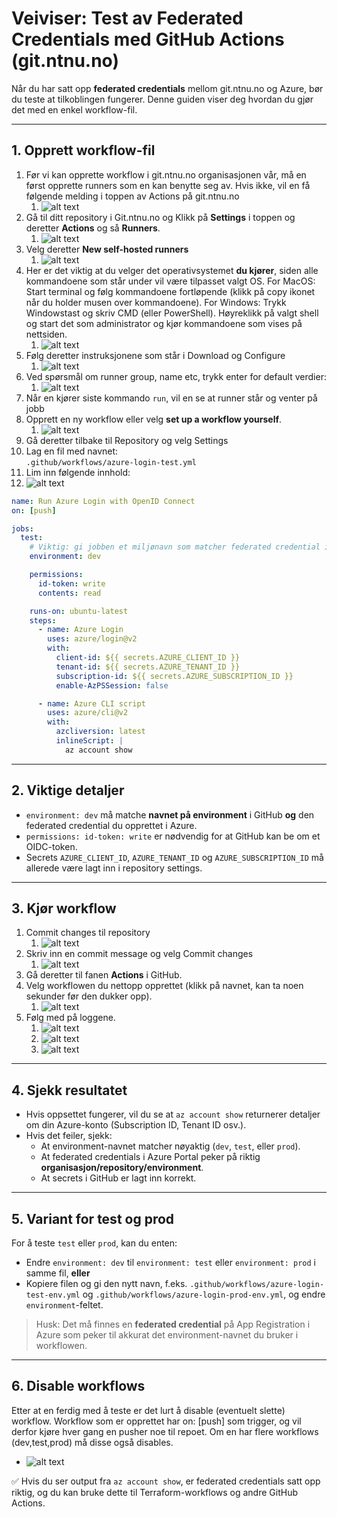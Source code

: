 # Veiviser: Test av Federated Credentials med GitHub Actions (git.ntnu.no)

Når du har satt opp **federated credentials** mellom git.ntnu.no og Azure, bør du teste at tilkoblingen fungerer. Denne guiden viser deg hvordan du gjør det med en enkel workflow-fil.

---

## 1. Opprett workflow-fil
1. Før vi kan opprette workflow i git.ntnu.no organisasjonen vår, må en først opprette runners som en kan benytte seg av. Hvis ikke, vil en få følgende melding i toppen av Actions på git.ntnu.no
   1. ![alt text](img/needrunners.png)
2. Gå til ditt repository i Git.ntnu.no og Klikk på **Settings** i toppen og deretter **Actions** og så **Runners**.
   1. ![alt text](img/runnersgitntnu.png)
3. Velg deretter **New self-hosted runners**
   1. ![alt text](img/newselfhostedrunner.png)
4. Her er det viktig at du velger det operativsystemet **du kjører**, siden alle kommandoene som står under vil være tilpasset valgt OS. For MacOS: Start terminal og følg kommandoene fortløpende (klikk på copy ikonet når du holder musen over kommandoene). For Windows: Trykk Windowstast og skriv CMD (eller PowerShell). Høyreklikk på valgt shell og start det som administrator og kjør kommandoene som vises på nettsiden.
   1. ![alt text](img/osRunner.png)
5. Følg deretter instruksjonene som står i Download og Configure
   1. ![alt text](img/ntnuactionsnew.png)
6. Ved spørsmål om runner group, name etc, trykk enter for default verdier:
   1. ![alt text](img/runnergroup.png)
7. Når en kjører siste kommando `run`, vil en se at runner står og venter på jobb
8. Opprett en ny workflow eller velg **set up a workflow yourself**.
   1. ![alt text](img/ntnusetupworkflow.png)
9. Gå deretter tilbake til Repository og velg Settings
10. Lag en fil med navnet:  
   `.github/workflows/azure-login-test.yml`
11. Lim inn følgende innhold:
   1. ![alt text](img/newyaml.png)

```yaml
name: Run Azure Login with OpenID Connect
on: [push]

jobs:
  test:
    # Viktig: gi jobben et miljønavn som matcher federated credential i Azure
    environment: dev

    permissions:
      id-token: write
      contents: read

    runs-on: ubuntu-latest
    steps:
      - name: Azure Login
        uses: azure/login@v2
        with:
          client-id: ${{ secrets.AZURE_CLIENT_ID }}
          tenant-id: ${{ secrets.AZURE_TENANT_ID }}
          subscription-id: ${{ secrets.AZURE_SUBSCRIPTION_ID }}
          enable-AzPSSession: false

      - name: Azure CLI script
        uses: azure/cli@v2
        with:
          azcliversion: latest
          inlineScript: |
            az account show
```
---

## 2. Viktige detaljer
- `environment: dev` må matche **navnet på environment** i GitHub **og** den federated credential du opprettet i Azure.
- `permissions: id-token: write` er nødvendig for at GitHub kan be om et OIDC-token.
- Secrets `AZURE_CLIENT_ID`, `AZURE_TENANT_ID` og `AZURE_SUBSCRIPTION_ID` må allerede være lagt inn i repository settings.

---

## 3. Kjør workflow
1. Commit changes til repository
   1. ![alt text](img/commitchanges.png)
2. Skriv inn en commit message og velg Commit changes
   1. ![alt text](img/commitmessage.png)
3. Gå deretter til fanen **Actions** i GitHub.
4. Velg workflowen du nettopp opprettet (klikk på navnet, kan ta noen sekunder før den dukker opp).
   1. ![alt text](img/workflow.png)
5. Følg med på loggene.
   1. ![alt text](img/ClickTheWorkflow.png)
   2. ![alt text](img/verifyAzLogin.png)
   3. ![alt text](img/azcontext.png)

---

## 4. Sjekk resultatet
- Hvis oppsettet fungerer, vil du se at `az account show` returnerer detaljer om din Azure-konto (Subscription ID, Tenant ID osv.).
- Hvis det feiler, sjekk:
  - At environment-navnet matcher nøyaktig (`dev`, `test`, eller `prod`).
  - At federated credentials i Azure Portal peker på riktig **organisasjon/repository/environment**.
  - At secrets i GitHub er lagt inn korrekt.

---

## 5. Variant for test og prod
For å teste `test` eller `prod`, kan du enten:
- Endre `environment: dev` til `environment: test` eller `environment: prod` i samme fil, **eller**
- Kopiere filen og gi den nytt navn, f.eks. `.github/workflows/azure-login-test-env.yml` og `.github/workflows/azure-login-prod-env.yml`, og endre `environment`-feltet.

> Husk: Det må finnes en **federated credential** på App Registration i Azure som peker til akkurat det environment-navnet du bruker i workflowen.

---

## 6. Disable workflows
Etter at en ferdig med å teste er det lurt å disable (eventuelt slette) workflow. Workflow som er opprettet har on: [push] som trigger, og vil derfor kjøre hver gang en pusher noe til repoet. Om en har flere workflows (dev,test,prod) må disse også disables.
- ![alt text](img/disableWorkflow.png)

✅ Hvis du ser output fra `az account show`, er federated credentials satt opp riktig, og du kan bruke dette til Terraform-workflows og andre GitHub Actions.
